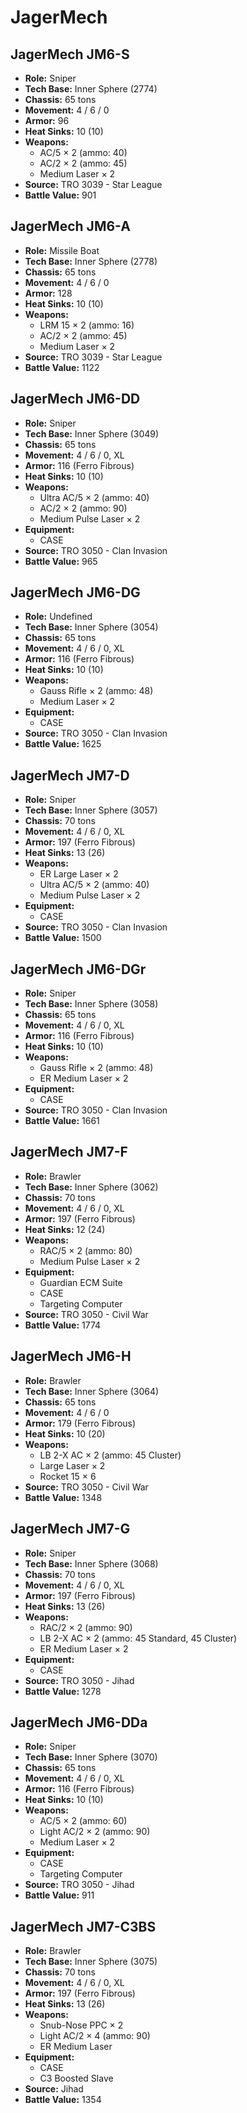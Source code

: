 # JagerMech
## JagerMech JM6-S
- **Role:** Sniper
- **Tech Base:** Inner Sphere (2774)
- **Chassis:** 65 tons
- **Movement:** 4 / 6 / 0
- **Armor:** 96
- **Heat Sinks:** 10 (10)
- **Weapons:**
  - AC/5 × 2 (ammo: 40)
  - AC/2 × 2 (ammo: 45)
  - Medium Laser × 2
- **Source:** TRO 3039 - Star League
- **Battle Value:** 901

## JagerMech JM6-A
- **Role:** Missile Boat
- **Tech Base:** Inner Sphere (2778)
- **Chassis:** 65 tons
- **Movement:** 4 / 6 / 0
- **Armor:** 128
- **Heat Sinks:** 10 (10)
- **Weapons:**
  - LRM 15 × 2 (ammo: 16)
  - AC/2 × 2 (ammo: 45)
  - Medium Laser × 2
- **Source:** TRO 3039 - Star League
- **Battle Value:** 1122

## JagerMech JM6-DD
- **Role:** Sniper
- **Tech Base:** Inner Sphere (3049)
- **Chassis:** 65 tons
- **Movement:** 4 / 6 / 0, XL
- **Armor:** 116 (Ferro Fibrous)
- **Heat Sinks:** 10 (10)
- **Weapons:**
  - Ultra AC/5 × 2 (ammo: 40)
  - AC/2 × 2 (ammo: 90)
  - Medium Pulse Laser × 2
- **Equipment:**
  - CASE
- **Source:** TRO 3050 - Clan Invasion
- **Battle Value:** 965

## JagerMech JM6-DG
- **Role:** Undefined
- **Tech Base:** Inner Sphere (3054)
- **Chassis:** 65 tons
- **Movement:** 4 / 6 / 0, XL
- **Armor:** 116 (Ferro Fibrous)
- **Heat Sinks:** 10 (10)
- **Weapons:**
  - Gauss Rifle × 2 (ammo: 48)
  - Medium Laser × 2
- **Equipment:**
  - CASE
- **Source:** TRO 3050 - Clan Invasion
- **Battle Value:** 1625

## JagerMech JM7-D
- **Role:** Sniper
- **Tech Base:** Inner Sphere (3057)
- **Chassis:** 70 tons
- **Movement:** 4 / 6 / 0, XL
- **Armor:** 197 (Ferro Fibrous)
- **Heat Sinks:** 13 (26)
- **Weapons:**
  - ER Large Laser × 2
  - Ultra AC/5 × 2 (ammo: 40)
  - Medium Pulse Laser × 2
- **Equipment:**
  - CASE
- **Source:** TRO 3050 - Clan Invasion
- **Battle Value:** 1500

## JagerMech JM6-DGr
- **Role:** Sniper
- **Tech Base:** Inner Sphere (3058)
- **Chassis:** 65 tons
- **Movement:** 4 / 6 / 0, XL
- **Armor:** 116 (Ferro Fibrous)
- **Heat Sinks:** 10 (10)
- **Weapons:**
  - Gauss Rifle × 2 (ammo: 48)
  - ER Medium Laser × 2
- **Equipment:**
  - CASE
- **Source:** TRO 3050 - Clan Invasion
- **Battle Value:** 1661

## JagerMech JM7-F
- **Role:** Brawler
- **Tech Base:** Inner Sphere (3062)
- **Chassis:** 70 tons
- **Movement:** 4 / 6 / 0, XL
- **Armor:** 197 (Ferro Fibrous)
- **Heat Sinks:** 12 (24)
- **Weapons:**
  - RAC/5 × 2 (ammo: 80)
  - Medium Pulse Laser × 2
- **Equipment:**
  - Guardian ECM Suite
  - CASE
  - Targeting Computer
- **Source:** TRO 3050 - Civil War
- **Battle Value:** 1774

## JagerMech JM6-H
- **Role:** Brawler
- **Tech Base:** Inner Sphere (3064)
- **Chassis:** 65 tons
- **Movement:** 4 / 6 / 0
- **Armor:** 179 (Ferro Fibrous)
- **Heat Sinks:** 10 (20)
- **Weapons:**
  - LB 2-X AC × 2 (ammo: 45 Cluster)
  - Large Laser × 2
  - Rocket 15 × 6
- **Source:** TRO 3050 - Civil War
- **Battle Value:** 1348

## JagerMech JM7-G
- **Role:** Sniper
- **Tech Base:** Inner Sphere (3068)
- **Chassis:** 70 tons
- **Movement:** 4 / 6 / 0, XL
- **Armor:** 197 (Ferro Fibrous)
- **Heat Sinks:** 13 (26)
- **Weapons:**
  - RAC/2 × 2 (ammo: 90)
  - LB 2-X AC × 2 (ammo: 45 Standard, 45 Cluster)
  - ER Medium Laser × 2
- **Equipment:**
  - CASE
- **Source:** TRO 3050 - Jihad
- **Battle Value:** 1278

## JagerMech JM6-DDa
- **Role:** Sniper
- **Tech Base:** Inner Sphere (3070)
- **Chassis:** 65 tons
- **Movement:** 4 / 6 / 0, XL
- **Armor:** 116 (Ferro Fibrous)
- **Heat Sinks:** 10 (10)
- **Weapons:**
  - AC/5 × 2 (ammo: 60)
  - Light AC/2 × 2 (ammo: 90)
  - Medium Laser × 2
- **Equipment:**
  - CASE
  - Targeting Computer
- **Source:** TRO 3050 - Jihad
- **Battle Value:** 911

## JagerMech JM7-C3BS
- **Role:** Brawler
- **Tech Base:** Inner Sphere (3075)
- **Chassis:** 70 tons
- **Movement:** 4 / 6 / 0, XL
- **Armor:** 197 (Ferro Fibrous)
- **Heat Sinks:** 13 (26)
- **Weapons:**
  - Snub-Nose PPC × 2
  - Light AC/2 × 4 (ammo: 90)
  - ER Medium Laser
- **Equipment:**
  - CASE
  - C3 Boosted Slave
- **Source:** Jihad
- **Battle Value:** 1354

